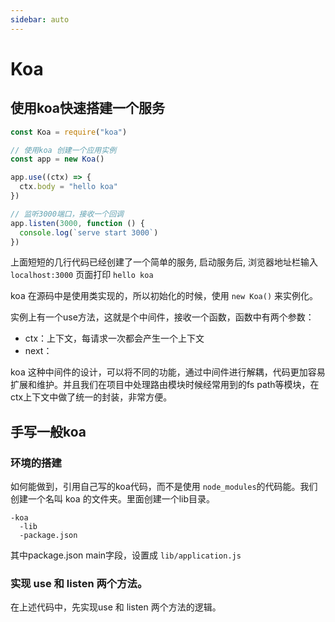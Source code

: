 ```yaml
---
sidebar: auto
---
```


# Koa

## 使用koa快速搭建一个服务

```js
const Koa = require("koa")

// 使用koa 创建一个应用实例
const app = new Koa()

app.use((ctx) => {
  ctx.body = "hello koa"
})

// 监听3000端口，接收一个回调
app.listen(3000, function () {
  console.log(`serve start 3000`)
})
```
上面短短的几行代码已经创建了一个简单的服务, 启动服务后, 浏览器地址栏输入 `localhost:3000` 页面打印 `hello koa`

koa 在源码中是使用类实现的，所以初始化的时候，使用 `new Koa()` 来实例化。

实例上有一个use方法，这就是个中间件，接收一个函数，函数中有两个参数：
- ctx：上下文，每请求一次都会产生一个上下文 
- next：

koa 这种中间件的设计，可以将不同的功能，通过中间件进行解耦，代码更加容易扩展和维护。并且我们在项目中处理路由模块时候经常用到的fs path等模块，在ctx上下文中做了统一的封装，非常方便。

## 手写一般koa

### 环境的搭建

如何能做到，引用自己写的koa代码，而不是使用 `node_modules`的代码能。我们创建一个名叫 koa 的文件夹。里面创建一个lib目录。
```
-koa
  -lib
  -package.json
```

其中package.json main字段，设置成 `lib/application.js`

### 实现 use 和 listen 两个方法。

在上述代码中，先实现use 和 listen 两个方法的逻辑。


